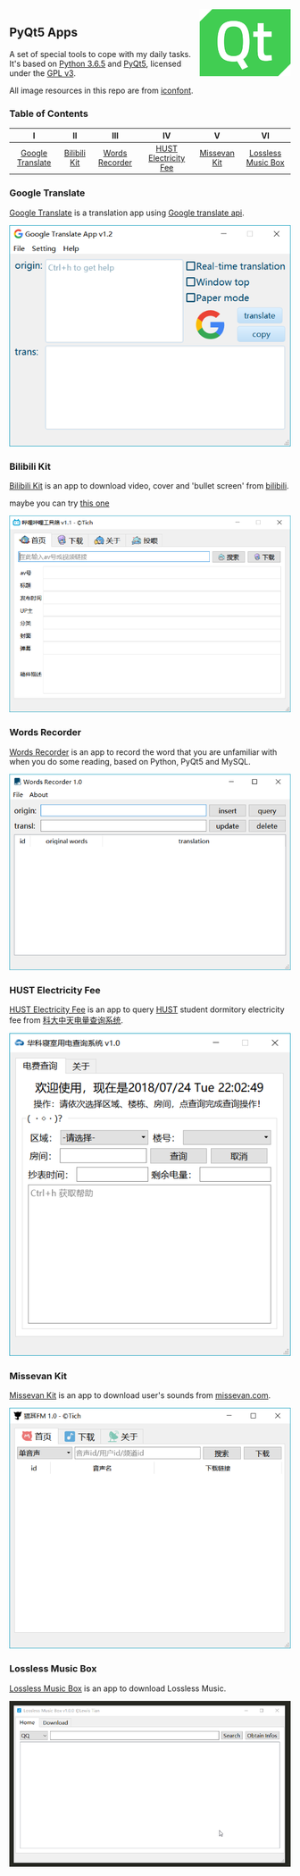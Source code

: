 <img src="images/icon.png" alt="logo" height="120" align="right" />

## PyQt5 Apps

A set of special tools to cope with my daily tasks. It's based on [Python 3.6.5](https://www.python.org/downloads/release/python-365/) and [PyQt5](https://riverbankcomputing.com/software/pyqt/download5), licensed under the [GPL v3](LICENSE).

All image resources in this repo are from [iconfont](http://www.iconfont.cn).

### Table of Contents
| Ⅰ | Ⅱ | Ⅲ | Ⅳ | Ⅴ | Ⅵ |
| :--------: | :---------: | :---------: | :---------: | :---------: | :---------:|
| [Google Translate](#google-translate) | [Bilibili Kit](#bilibili-kit)|[Words Recorder](#words-recorder) | [HUST Electricity Fee](#hust-electricity-fee) |[Missevan Kit](#missevan-kit)| [Lossless Music Box](#lossless-music-box)|

### Google Translate
[Google Translate](google-translate) is a translation app using [Google translate api](https://github.com/ssut/py-googletrans).

<div align="center">
    <img src="images/Google-Translate.png" alt="Google Translate" title="Google Translate" />
</div>

### Bilibili Kit

[Bilibili Kit](bilibili-kit) is an app to download video, cover and  'bullet screen' from [bilibili](https://www.bilibili.com/). 

maybe you can try [this one](https://github.com/LewisTian/bili-box)

<div align="center">
    <img src="images/Bilibili-Kit.png" alt="Bilibili Kit"  title="Bilibili Kit" />
</div>

### Words Recorder

[Words Recorder](words-recorder) is an app to record the word that you are unfamiliar with when you do some reading, based on Python, PyQt5 and MySQL. 

<div align="center">
    <img src="images/Words-Recorder.png" alt="Words Recorder"  title="Words Recorder" />
</div>

### HUST Electricity Fee

[HUST Electricity Fee](hust-electricity-fee) is an app to query [HUST](http://www.hust.edu.cn/) student dormitory electricity fee from [科大中天电量查询系统](http://202.114.18.218/Main.aspx). 

<div align="center">
    <img src="images/HUST-Electricity-Fee.png" alt="HUST Electricity Fee" title="HUST Electricity Fee" />
</div>

### Missevan Kit

[Missevan Kit](missevan-kit) is an app to download user's sounds from [missevan.com](http://www.missevan/). 

<div align="center">
    <img src="images/missevan-kit.png" alt="Missevan Kit"  title="Missevan Kit" />
</div>

### Lossless Music Box

[Lossless Music Box](lossless-music-box) is an app to download Lossless Music.
<div align="center">
    <img src="images/Lossless-Music-Box.gif" alt="Lossless Music Box" title="Lossless Music Box" />
</div>

